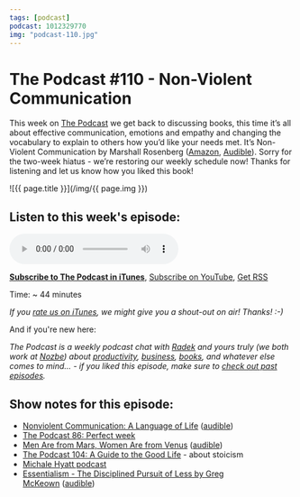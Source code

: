 ```yaml
---
tags: [podcast]
podcast: 1012329770
img: "podcast-110.jpg"
---
```


# The Podcast #110 - Non-Violent Communication

This week on [The Podcast][p] we get back to discussing books, this time it’s all about effective communication, emotions and empathy and changing the vocabulary to explain to others how you’d like your needs met. It’s Non-Violent Communication by Marshall Rosenberg ([Amazon](https://www.amazon.com/dp/1892005034?tag=sliwinski-20), [Audible](https://www.audible.com/pd/B00TJJNSQG?tag=sliwinski-20)). Sorry for the two-week hiatus - we’re restoring our weekly schedule now! Thanks for listening and let us know how you liked this book!

<!--More-->

![{{ page.title }}](/img/{{ page.img }})

## Listen to this week's episode:

<audio controls>
<source src="https://files.nozbe.com/podcast/110.mp3" type="audio/mpeg">
</audio>

**[Subscribe to The Podcast in iTunes][i]**, [Subscribe on YouTube][y], [Get RSS][rss]

Time: ~ 44 minutes

*If you [rate us on iTunes][i], we might give you a shout-out on air! Thanks! :-)*

And if you're new here:

*The Podcast is a weekly podcast chat with [Radek][r] and yours truly (we both work at [Nozbe][n]) about [productivity](/productivity), [business](/business), [books](/books), and whatever else comes to mind… - if you liked this episode, make sure to [check out past episodes](/podcast).*

## Show notes for this episode:

  * [Nonviolent Communication: A Language of Life](https://www.amazon.com/Nonviolent-Communication-Language-Life-Changing-Relationships-ebook/dp/B014OISVU4?tag=radexio-20) ([audible](https://www.audible.com/pd/Self-Development/Nonviolent-Communication-Audiobook/B00TJJNSQG?tag=radexio-20))
  * [The Podcast 86: Perfect week](/podcast-86)
  * [Men Are from Mars, Women Are from Venus](https://www.amazon.com/Mars-Women-Venus-Communication-Relationships-ebook/dp/B006UN3K4O?tag=radexio-20) ([audible](https://www.audible.com/pd/Self-Development/Men-Are-from-Mars-Women-Are-from-Venus-Audiobook/B002UZL250?tag=radexio-20))
  * [The Podcast 104: A Guide to the Good Life](/podcast-104) - about stoicism
  * [Michale Hyatt podcast](https://michaelhyatt.com/thisisyourlife)
  * [Essentialism - The Disciplined Pursuit of Less by Greg McKeown](http://www.amazon.com/Essentialism-Disciplined-Pursuit-Greg-McKeown/dp/0804137382?tag=radexio-20) ([audible](http://www.audible.com/pd/Self-Development/Essentialism-Audiobook/B00IWZ6XGA?tag=radexio-20))

[y]: https://michael.gratis/thepodcastyt
[rss]: https://thepodcast.fm/episodes?format=RSS
[e]: /podcast-110

[p]: /podcast
[n]: https://nozbe.com/?a=mike
[r]: https://michael.gratis/radex
[i]: https://michael.gratis/thepodcast
[o]: https://michael.gratis/ipadonly

[pm]: http://productivemag.com/